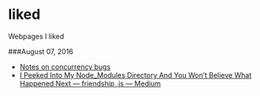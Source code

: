 # liked

Webpages I liked

###August 07, 2016
- [Notes on concurrency bugs](http://danluu.com/concurrency-bugs/) 
- [I Peeked Into My Node_Modules Directory And You Won’t Believe What Happened Next — friendship .js — Medium](https://medium.com/friendship-dot-js/i-peeked-into-my-node-modules-directory-and-you-wont-believe-what-happened-next-b89f63d21558#.so9g0928b) 
